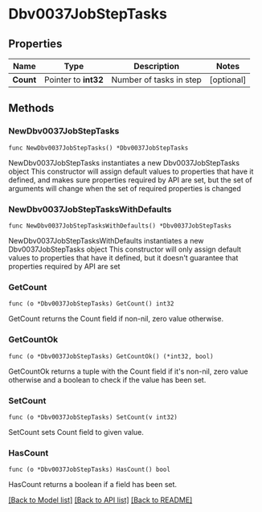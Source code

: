 # Dbv0037JobStepTasks

## Properties

Name | Type | Description | Notes
------------ | ------------- | ------------- | -------------
**Count** | Pointer to **int32** | Number of tasks in step | [optional] 

## Methods

### NewDbv0037JobStepTasks

`func NewDbv0037JobStepTasks() *Dbv0037JobStepTasks`

NewDbv0037JobStepTasks instantiates a new Dbv0037JobStepTasks object
This constructor will assign default values to properties that have it defined,
and makes sure properties required by API are set, but the set of arguments
will change when the set of required properties is changed

### NewDbv0037JobStepTasksWithDefaults

`func NewDbv0037JobStepTasksWithDefaults() *Dbv0037JobStepTasks`

NewDbv0037JobStepTasksWithDefaults instantiates a new Dbv0037JobStepTasks object
This constructor will only assign default values to properties that have it defined,
but it doesn't guarantee that properties required by API are set

### GetCount

`func (o *Dbv0037JobStepTasks) GetCount() int32`

GetCount returns the Count field if non-nil, zero value otherwise.

### GetCountOk

`func (o *Dbv0037JobStepTasks) GetCountOk() (*int32, bool)`

GetCountOk returns a tuple with the Count field if it's non-nil, zero value otherwise
and a boolean to check if the value has been set.

### SetCount

`func (o *Dbv0037JobStepTasks) SetCount(v int32)`

SetCount sets Count field to given value.

### HasCount

`func (o *Dbv0037JobStepTasks) HasCount() bool`

HasCount returns a boolean if a field has been set.


[[Back to Model list]](../README.md#documentation-for-models) [[Back to API list]](../README.md#documentation-for-api-endpoints) [[Back to README]](../README.md)


